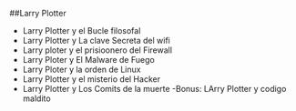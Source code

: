 ##Larry Plotter

- Larry Plotter y el Bucle filosofal
- Larry Plotter y La clave Secreta del wifi
- Larry ploter y el prisioonero del Firewall
- Larry Ploter y El Malware de Fuego
- Larry Ploter y la orden de Linux
- Larry Plotter y el misterio del Hacker
- Larry Plotter y Los Comits de la muerte
-Bonus: LArry Plotter y codigo maldito
